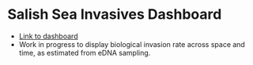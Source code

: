 # Salish Sea Invasives Dashboard

* [Link to dashboard](https://joed.shinyapps.io/invasives_dashboard/)
* Work in progress to display biological invasion rate across space and time, as estimated from eDNA sampling. 
